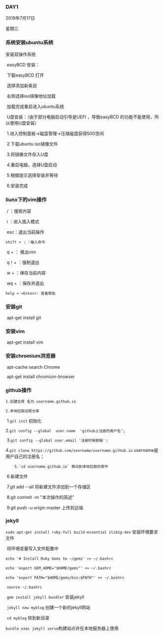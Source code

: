 ### DAY1

2019年7月17日

星期三

### 系统安装ubuntu系统

安装双操作系统

​	easyBCD 安装：

​		下载easyBCD 打开

​		选择添加新条目 

​		右侧选择iso镜像地址加载

​		加载完成重启进入ubuntu系统

​	U盘安装：（由于部分电脑启动引导是UEFI ，导致easyBCD 的功能不能使用，所以使用U盘安装）

​		 1.进入控制面板->磁盘管理->压缩磁盘获得50G空间

​	 	2.下载ubuntu iso镜像文件

​		 3.将镜像文件存入U盘

​		 4.重启电脑，选择U盘启动

​		 5.根据提示选择安装并等待

​		 6.安装完成

### liunx下的vim操作

​	 / ：搜索内容 

​	 i ：进入插入模式

​	 esc：退出当前操作

 	shift + ；：输入命令

​	 q + <Enter>： 推出vim

​	 q！+ <Enter>：强制退出

​	 w + <Enter>：保存当前内容

​	 wq + <Enter>：保存并退出

 	help + <Enter>: 查看帮助

### 安装git

​	apt-get install git

### 安装vim 

​	apt-get install vim

### 安装chromium浏览器

​	apt-cache search Chrome

​	apt-get install chromium-browser

### github操作

 	1.创建仓库 名为 username.github.io

 	2.本地拉取远程仓库

​			1.`git init` 初始化

​			2.`git config --global  user.name  'github上注册的用户名';`

​			3.`git config --global user.email '注册时候邮箱'；`

​			4.`git clone https://github.com/username/username.github.io`     username是用户自己的注册名；

 	   	5.`cd username.github.io` 移动到本地拉取的库中

​			6.新建文件

​			7.git add --all 将新建文件添加到一个存储区

​			8.git commit -m "本次操作的简述"

​			9.git push -u origin master  上传到远端

### jekyll 

​		`sudo apt-get install ruby-full build-essential zlib1g-dev`  安装环境要求文件

​		将环境变量写入文件配置中

​	    `echo '# Install Ruby Gems to ~/gems' >> ~/.bashrc`

​		`echo 'export GEM_HOME="$HOME/gems"' >> ~/.bashrc`

​		`echo 'export PATH="$HOME/gems/bin:$PATH"' >> ~/.bashrc`

​		`source ~/.bashrc`

​		`gem install jekyll bundler` 安装jekyll

​		`jekyll new myblog` 创建一个新的jekyll网站

​		`cd myblog`  转到新目录

​		`bundle exec jekyll serve`构建站点并在本地服务器上使用